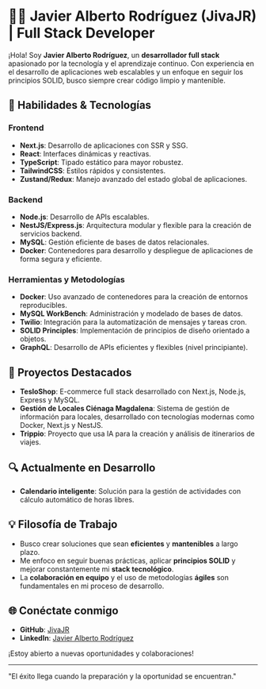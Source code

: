 # 👨‍💻 Javier Alberto Rodríguez (JivaJR) | Full Stack Developer

¡Hola! Soy **Javier Alberto Rodríguez**, un **desarrollador full stack** apasionado por la tecnología y el aprendizaje continuo. Con experiencia en el desarrollo de aplicaciones web escalables y un enfoque en seguir los principios SOLID, busco siempre crear código limpio y mantenible.

## 🚀 Habilidades & Tecnologías

### Frontend
- **Next.js**: Desarrollo de aplicaciones con SSR y SSG.
- **React**: Interfaces dinámicas y reactivas.
- **TypeScript**: Tipado estático para mayor robustez.
- **TailwindCSS**: Estilos rápidos y consistentes.
- **Zustand/Redux**: Manejo avanzado del estado global de aplicaciones.

### Backend
- **Node.js**: Desarrollo de APIs escalables.
- **NestJS/Express.js**: Arquitectura modular y flexible para la creación de servicios backend.
- **MySQL**: Gestión eficiente de bases de datos relacionales.
- **Docker**: Contenedores para desarrollo y despliegue de aplicaciones de forma segura y eficiente.

### Herramientas y Metodologías
- **Docker**: Uso avanzado de contenedores para la creación de entornos reproducibles.
- **MySQL WorkBench**: Administración y modelado de bases de datos.
- **Twilio**: Integración para la automatización de mensajes y tareas cron.
- **SOLID Principles**: Implementación de principios de diseño orientado a objetos.
- **GraphQL**: Desarrollo de APIs eficientes y flexibles (nivel principiante).
  
## 🌟 Proyectos Destacados
- **TesloShop**: E-commerce full stack desarrollado con Next.js, Node.js, Express y MySQL.
- **Gestión de Locales Ciénaga Magdalena**: Sistema de gestión de información para locales, desarrollado con tecnologías modernas como Docker, Next.js y NestJS.
- **Trippio**: Proyecto que usa IA para la creación y análisis de itinerarios de viajes.

## 🔍 Actualmente en Desarrollo
- **Calendario inteligente**: Solución para la gestión de actividades con cálculo automático de horas libres.

## 💡 Filosofía de Trabajo
- Busco crear soluciones que sean **eficientes** y **mantenibles** a largo plazo.
- Me enfoco en seguir buenas prácticas, aplicar **principios SOLID** y mejorar constantemente mi **stack tecnológico**.
- La **colaboración en equipo** y el uso de metodologías **ágiles** son fundamentales en mi proceso de desarrollo.

## 🌐 Conéctate conmigo
- **GitHub**: [JivaJR](https://github.com/JivaMj)
- **LinkedIn**: [Javier Alberto Rodríguez](https://www.linkedin.com/in/javier-alberto-rodriguez-rodriguez-914455240/)
  
¡Estoy abierto a nuevas oportunidades y colaboraciones!

---
"El éxito llega cuando la preparación y la oportunidad se encuentran."
